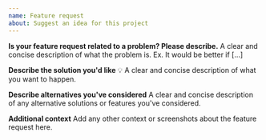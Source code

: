 ```yaml
---
name: Feature request
about: Suggest an idea for this project
---
```


<!--
  - Thanks for taking the time to propose a new feature for the Canvaboard-backend project.
  - Before filing a new issue, please do a quick search to check that it hasn't
  - already been filed on the [issue tracker](https://github.com/Canvasbird/canvasboard-backend/issues)._
  -->

**Is your feature request related to a problem? Please describe.**
A clear and concise description of what the problem is. Ex. It would be better if [...]

**Describe the solution you'd like** 💡
A clear and concise description of what you want to happen.

**Describe alternatives you've considered**
A clear and concise description of any alternative solutions or features you've considered.

**Additional context**
Add any other context or screenshots about the feature request here.